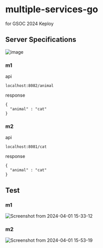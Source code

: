 # multiple-services-go
for GSOC 2024 Keploy



## Server Specifications

![image](https://github.com/seipan/multiple-services-go/assets/88176012/8fdf5c59-9894-4ffb-862e-5dfe810aa1c8)

### m1
api
```
localhost:8082/animal
```
response
```
{
  "animal" : "cat"
}
```
### m2
api
```
localhost:8081/cat
```
response
```
{
  "animal" : "cat"
}
```


## Test
### m1
![Screenshot from 2024-04-01 15-33-12](https://github.com/seipan/multiple-services-go/assets/88176012/f508b62a-bae7-4961-80d0-e9260e63393f)

### m2
![Screenshot from 2024-04-01 15-53-19](https://github.com/seipan/multiple-services-go/assets/88176012/4cbf9571-aa11-4e13-8d54-5824f570d446)
